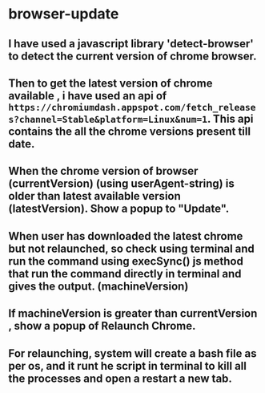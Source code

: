 # browser-update

## I have used a javascript library 'detect-browser' to detect the current version of chrome browser.

## Then to get the latest version of chrome available , i have used an api of `https://chromiumdash.appspot.com/fetch_releases?channel=Stable&platform=Linux&num=1`. This api contains the all the chrome versions present till date.

## When the chrome version of browser (currentVersion) (using userAgent-string)  is older than latest available version (latestVersion). Show a popup to "Update".

## When user has downloaded the latest chrome but not relaunched, so check using terminal and run the command using execSync() js method that run the command directly in terminal and gives the output. (machineVersion)

## If machineVersion is greater than currentVersion , show a popup of Relaunch Chrome.

## For relaunching, system will create a bash file as per os, and it runt he script in terminal to kill all the processes and open a restart a new tab.
